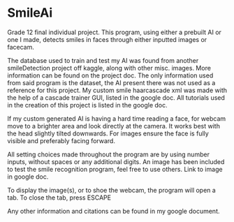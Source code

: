 # SmileAi
Grade 12 final individual project. This program, using either a prebuilt AI or one I made, detects smiles in faces through either inputted images or facecam.

The database used to train and test my AI was found from another smileDetection project off kaggle, along with other misc. images. 
More information can be found on the project doc. The only information used from said program is the dataset, the AI present there was not used as a reference for this project. 
My custom smile haarcascade xml was made with the help of a cascade trainer GUI, listed in the google doc.
All tutorials used in the creation of this project is listed in the google doc.

If my custom generated AI is having a hard time reading a face, for webcam move to a brighter area and look directly at the camera.
It works best with the head slightly tilted downwards. For images ensure the face is fully visible and preferably facing forward.

All setting choices made throughout the program are by using number inputs, without spaces or any additional digits. 
An image has been included to test the smile recognition program, feel free to use others. Link to image in google doc.

To display the image(s), or to shoe the webcam, the program will open a tab. To close the tab, press ESCAPE

Any other information and citations can be found in my google document.
